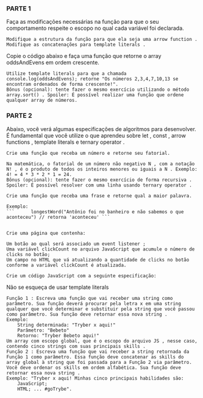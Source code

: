 ### PARTE 1

Faça as modificações necessárias na função para que o seu comportamento respeite o escopo no qual cada variável foi declarada.

    Modifique a estrutura da função para que ela seja uma arrow function .
    Modifique as concatenações para template literals . 

Copie o código abaixo e faça uma função que retorne o array oddsAndEvens em ordem crescente.

    Utilize template literals para que a chamada console.log(oddsAndEvens); retorne "Os números 2,3,4,7,10,13 se encontram ordenados de forma crescente!".
    Bônus (opcional): tente fazer o mesmo exercício utilizando o método array.sort() . Spoiler: É possível realizar uma função que ordene qualquer array de números. 

### PARTE 2

 Abaixo, você verá algumas especificações de algoritmos para desenvolver. É fundamental que você utilize o que aprendeu sobre let , const , arrow functions , template literals e ternary operator .

    Crie uma função que receba um número e retorne seu fatorial.

    Na matemática, o fatorial de um número não negativo N , com a notação N! , é o produto de todos os inteiros menores ou iguais a N . Exemplo: 4! = 4 * 3 * 2 * 1 = 24.
    Bônus (opcional): tente fazer o mesmo exercício de forma recursiva . Spoiler: É possível resolver com uma linha usando ternary operator .

    Crie uma função que receba uma frase e retorne qual a maior palavra.

    Exemplo:
    ```      longestWord("Antônio foi no banheiro e não sabemos o que aconteceu") // retorna 'aconteceu' ```


    Crie uma página que contenha:

    Um botão ao qual será associado um event listener ;
    Uma variável clickCount no arquivo JavaScript que acumule o número de clicks no botão;
    Um campo no HTML que vá atualizando a quantidade de clicks no botão conforme a variável clickCount é atualizada.

    Crie um código JavaScript com a seguinte especificação:

Não se esqueça de usar template literals

    Função 1 : Escreva uma função que vai receber uma string como parâmetro. Sua função deverá procurar pela letra x em uma string qualquer que você determinar e substituir pela string que você passou como parâmetro. Sua função deve retornar essa nova string .
    Exemplo:
        String determinada: "Tryber x aqui!"
        Parâmetro: "Bebeto"
        Retorno: "Tryber Bebeto aqui!"
    Um array com escopo global, que é o escopo do arquivo JS , nesse caso, contendo cinco strings com suas principais skills .
    Função 2 : Escreva uma função que vai receber a string retornada da Função 1 como parâmetro. Essa função deve concatenar as skills do array global à string que foi passada para a Função 2 via parâmetro. Você deve ordenar os skills em ordem alfabética. Sua função deve retornar essa nova string .
    Exemplo: "Tryber x aqui! Minhas cinco principais habilidades são:
        JavaScript;
        HTML; ... #goTrybe".
